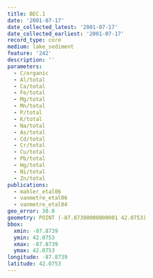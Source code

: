 ```yaml
---
title: BEC.1
date: '2001-07-17'
date_collected_latest: '2001-07-17'
date_collected_earliest: '2001-07-17'
record_type: core
medium: lake_sediment
feature: '242'
description: ''
parameters:
  - C/organic
  - Al/total
  - Ca/total
  - Fe/total
  - Mg/total
  - Mn/total
  - P/total
  - K/total
  - Na/total
  - As/total
  - Cd/total
  - Cr/total
  - Cu/total
  - Pb/total
  - Hg/total
  - Ni/total
  - Zn/total
publications:
  - mahler_etal06
  - vanmetre_etal06
  - vanmetre_etal04
geo_error: 30.0
geometry: POINT (-87.87390000000001 42.0753)
bbox:
  xmin: -87.8739
  ymin: 42.0753
  xmax: -87.8739
  ymax: 42.0753
longitude: -87.8739
latitude: 42.0753
---
```

